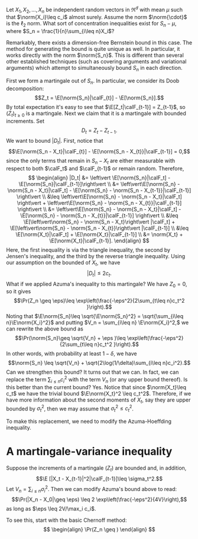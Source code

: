 

Let $X_1, X_2, \dots, X_n$ be independent random vectors in $\Re^d$ with mean $\mu$ such that $\norm{X_i}\leq c_i$ almost surely. Assume the norm $\norm{\cdot}$ is the $\ell_2$ norm. What sort of concentration inequalities exist for $S_n - \mu$, where $S_n = \frac{1}{n}\sum_{i\leq n}X_i$?

Remarkably, there exists a dimension-free Bernstein bound in this case. The method for generating the bound is quite unique as well. In particular, it works directly with the norm $\norm{S_n}$. This is different than several other established techniques (such as covering arguments and variational arguments) which attempt to simultaneously bound $S_n$ in each direction. 

First we form a martingale out of $S_n$. In particular, we consider its Doob decomposition: 
$$Z_t = \E[\norm{S_n}|\calF_{t}] - \E[\norm{S_n}].$$
By total expectation it's easy to see that  $\E[Z_t|\calF_{t-1}] = Z_{t-1}$, so $(Z_t)_{t\geq 0}$ is a martingale. Next we claim that it is a martingale with bounded increments. Set 
$$D_t = Z_t - Z_{t-1}.$$
We want to bound $|D_t|$. First, notice that 
$$\E[\norm{S_n - X_t}|\calF_{t}] - \E[\norm{S_n - X_{t}}|\calF_{t-1}] = 0,$$
since the only terms that remain in $S_n - X_t$ are either measurable with respect to both $\calF_t$ and $\calF_{t-1}$ or remain random. Therefore, 
$$
\begin{align}
|D_t| &= \left\vert \E[\norm{S_n}|\calF_t] - \E[\norm{S_n}|\calF_{t-1}]\right\vert \\
&=  \left\vert\E[\norm{S_n} - \norm{S_n - X_t}|\calF_t] - \E[\norm{S_n} - \norm{S_n - X_{t-1}}|\calF_{t-1}] \right\vert \\ 
&\leq \left\vert\E[\norm{S_n} - \norm{S_n - X_t}|\calF_t] \right\vert +  \left\vert\E[\norm{S_n} - \norm{S_n - X_{t}}|\calF_{t-1}] \right\vert \\ 
&= \left\vert\E[\norm{S_n} - \norm{S_n - X_t}|\calF_t] - \E[\norm{S_n} - \norm{S_n - X_{t}}|\calF_{t-1}] \right\vert \\ 
&\leq \E[\left\vert\norm{S_n} - \norm{S_n - X_t}\right\vert |\calF_t]  +  \E[\left\vert\norm{S_n} - \norm{S_n - X_{t}}\right\vert |\calF_{t-1}] \\ 
&\leq \E[\norm{X_t}|\calF_t] + \E[\norm{X_t}|\calF_{t-1}] \\ 
&= \norm{X_t} + \E[\norm{X_t}|\calF_{t-1}].
\end{align}
$$
Here, the first inequality is via the triangle inequality, the second by Jensen's inequality, and the third by the reverse triangle inequality. Using our assumption on the bounded of $X_t$, we have 
$$|D_t| \leq 2c_t.$$
What if we applied Azuma's inequality to this martingale? We have $Z_0=0$, so it gives 
$$\Pr(Z_n \geq \eps)\leq \exp\left(\frac{-\eps^2}{2\sum_{t\leq n}c_t^2 }\right).$$
Noting that $\E\norm{S_n}\leq \sqrt{\E\norm{S_n}^2} = \sqrt{\sum_{i\leq n}\E\norm{X_i}^2}$ and putting $V_n = \sum_{i\leq n} \E\norm{X_i}^2,$ we can rewrite the above bound as 
$$\Pr(\norm{S_n}\geq \sqrt{V_n} + \eps )\leq \exp\left(\frac{-\eps^2}{2\sum_{t\leq n}c_t^2 }\right).$$
In other words, with probability at least $1-\delta$, we have 
$$\norm{S_n} \leq \sqrt{V_n} + \sqrt{2\log(1/\delta)\sum_{i\leq n}c_i^2}.$$
Can we strengthen this bound? It turns out that we can. In fact, we can replace the term $\sum_{i\leq n}c_i^2$ with the term $V_n$ (or any upper bound thereof). Is this better than the current bound? Yes.
Notice that since $\norm{X_t}\leq c_t$ we have the trivial bound $\E\norm{X_t}^2 \leq c_t^2$. Therefore, if we have more information about the second moments of $X_t$, say they are upper bounded by $\sigma_t^2$, then we may assume that $\sigma_t^2\leq c_t^2$. 

To make this replacement, we need to modify the Azuma-Hoeffding inequality. 

# A martingale-variance inequality 

Suppose the increments of a martingale $(Z_t)$ are bounded and, in addition, 
$$\E [|X_t - X_{t-1}|^2|\calF_{t-1}]\leq \sigma_t^2.$$
Let $V_n = \sum_{i\leq n}\sigma_i^2$. Then we can modify Azuma's bound above to read: 
$$\Pr(|X_n - X_0|\geq \eps) \leq 2 \exp\left(\frac{-\eps^2}{4V}\right),$$
as long as $\eps \leq 2V/\max_i c_i$.  

To see this, start with the basic Chernoff method: 
$$
\begin{align}
\Pr(Z_n \geq )
\end{align}
$$

